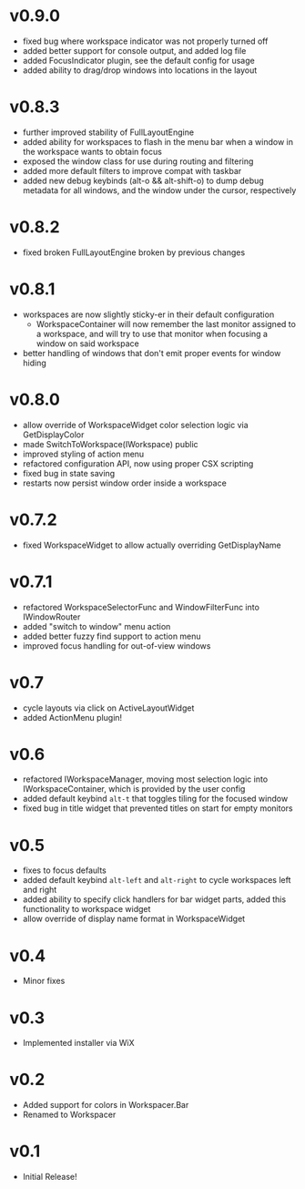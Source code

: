 # v0.9.0

- fixed bug where workspace indicator was not properly turned off
- added better support for console output, and added log file
- added FocusIndicator plugin, see the default config for usage
- added ability to drag/drop windows into locations in the layout

# v0.8.3

- further improved stability of FullLayoutEngine
- added ability for workspaces to flash in the menu bar when a window in the workspace wants to obtain focus
- exposed the window class for use during routing and filtering
- added more default filters to improve compat with taskbar
- added new debug keybinds (alt-o && alt-shift-o) to dump debug metadata for all windows, and the window under the cursor, respectively

# v0.8.2

- fixed broken FullLayoutEngine broken by previous changes

# v0.8.1

- workspaces are now slightly sticky-er in their default configuration
  - WorkspaceContainer will now remember the last monitor assigned to a workspace, and will try to use that monitor when focusing a window on said workspace
- better handling of windows that don't emit proper events for window hiding

# v0.8.0

- allow override of WorkspaceWidget color selection logic via GetDisplayColor
- made SwitchToWorkspace(IWorkspace) public
- improved styling of action menu
- refactored configuration API, now using proper CSX scripting
- fixed bug in state saving
- restarts now persist window order inside a workspace

# v0.7.2

- fixed WorkspaceWidget to allow actually overriding GetDisplayName

# v0.7.1

- refactored WorkspaceSelectorFunc and WindowFilterFunc into IWindowRouter
- added "switch to window" menu action
- added better fuzzy find support to action menu
- improved focus handling for out-of-view windows

# v0.7

- cycle layouts via click on ActiveLayoutWidget 
- added ActionMenu plugin!

# v0.6

- refactored IWorkspaceManager, moving most selection logic into IWorkspaceContainer, which is provided by the user config
- added default keybind `alt-t` that toggles tiling for the focused window
- fixed bug in title widget that prevented titles on start for empty monitors

# v0.5

- fixes to focus defaults
- added default keybind `alt-left` and `alt-right` to cycle workspaces left and right
- added ability to specify click handlers for bar widget parts, added this functionality to workspace widget
- allow override of display name format in WorkspaceWidget

# v0.4

- Minor fixes

# v0.3

- Implemented installer via WiX

# v0.2

- Added support for colors in Workspacer.Bar
- Renamed to Workspacer


# v0.1

- Initial Release!